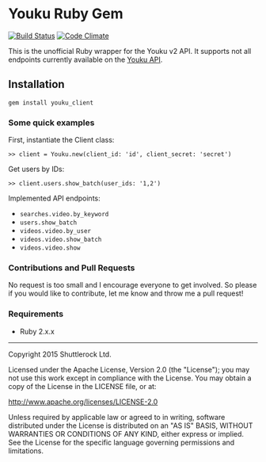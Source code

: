 # Youku Ruby Gem

[![Build Status](https://secure.travis-ci.org/Shuttlerock/youku_client.png)](http://travis-ci.org/Shuttlerock/youku_client) [![Code Climate](https://codeclimate.com/github/Shuttlerock/youku_client/badges/gpa.svg)](https://codeclimate.com/github/Shuttlerock/youku_client)

This is the unofficial Ruby wrapper for the Youku v2 API. It supports not all
endpoints currently available on the
[Youku API](http://open.youku.com/docs?id=0).

## Installation

    gem install youku_client

### Some quick examples

First, instantiate the Client class:

    >> client = Youku.new(client_id: 'id', client_secret: 'secret')

Get users by IDs:

    >> client.users.show_batch(user_ids: '1,2')

Implemented API endpoints:

  - `searches.video.by_keyword`
  - `users.show_batch`
  - `videos.video.by_user`
  - `videos.video.show_batch`
  - `videos.video.show`

### Contributions and Pull Requests

No request is too small and I encourage everyone to get involved. So
please if you would like to contribute, let me know and throw me a pull request!

### Requirements

* Ruby 2.x.x

---

Copyright 2015 Shuttlerock Ltd.

Licensed under the Apache License, Version 2.0 (the "License"); you may not
use this work except in compliance with the License. You may obtain a copy of
the License in the LICENSE file, or at:

http://www.apache.org/licenses/LICENSE-2.0

Unless required by applicable law or agreed to in writing, software
distributed under the License is distributed on an "AS IS" BASIS, WITHOUT
WARRANTIES OR CONDITIONS OF ANY KIND, either express or implied. See the
License for the specific language governing permissions and limitations.
